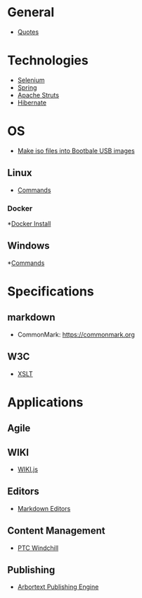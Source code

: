 <!-- TITLE: SGMLXML.net -->
<!-- SUBTITLE: SGML XML Developer Network -->
# General
* [Quotes](favorite-quotes)

# Technologies
* [Selenium](technologies/selenium)
* [Spring](technologies/spring)
* [Apache Struts](technologies/struts)
* [Hibernate](technologies/hibernate)

# OS
* [Make iso files into Bootbale USB images](https://howchoo.com/g/yzblytnhmgz/make-a-bootable-usb-drive-on-mac)
## Linux
* [Commands](os/commands)

 ### Docker
 *[Docker Install](os/dockerinstall)

## Windows
*[Commands](os/windowscommands)

# Specifications
## markdown
* CommonMark: https://commonmark.org
## W3C
* [XSLT](specifications/xslt)
# Applications
## Agile
## WIKI
* [WIKI.js](applications/wikijs)
## Editors
* [Markdown Editors](applications/markdown)
## Content Management
* [PTC Windchill](applications/windchill)
## Publishing
* [Arbortext Publishing Engine](applications/PE)
